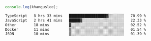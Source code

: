 ```js
console.log(khanguslee);
```

<!--START_SECTION:waka-->

```txt
TypeScript   8 hrs 33 mins   █████████████████▓░░░░░░░   70.99 %
JavaScript   2 hrs 41 mins   █████▓░░░░░░░░░░░░░░░░░░░   22.33 %
Other        18 mins         ▓░░░░░░░░░░░░░░░░░░░░░░░░   02.52 %
Docker       11 mins         ▒░░░░░░░░░░░░░░░░░░░░░░░░   01.54 %
JSON         10 mins         ▒░░░░░░░░░░░░░░░░░░░░░░░░   01.39 %
```

<!--END_SECTION:waka-->

<!--
**khanguslee/khanguslee** is a ✨ _special_ ✨ repository because its `README.md` (this file) appears on your GitHub profile.

Here are some ideas to get you started:

- 🔭 I’m currently working on ...
- 🌱 I’m currently learning ...
- 👯 I’m looking to collaborate on ...
- 🤔 I’m looking for help with ...
- 💬 Ask me about ...
- 📫 How to reach me: ...
- 😄 Pronouns: ...
- ⚡ Fun fact: ...
-->
